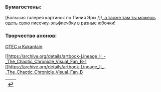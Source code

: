 ### Бумагостены:
[Большая галерея картинок по Линия Эры /]/[, а также там ты можешь одеть свою писечку-эльфиечбку в разные юбочки!](https://ivory-tower.de/)
[](http://www.lineage2media.com/)


### Творчество анонов:
[OTEC и Kukantain](https://www.youtube.com/c/KukanTVLolshto)
[](https://www.youtube.com/user/WestSideOfLife)
[](https://www.youtube.com/channel/UCI3RDriWvTMASGDDaCvunvg)
[](https://www.youtube.com/channel/UCPViCt91Zjy9SAe8ext9C_g)
[](https://www.youtube.com/channel/UCiqz6iO9AxYhve02f0Qz1og)

[]https://archive.org/details/artbook-Lineage_II_-_The_Chaotic_Chronicle_Visual_Fan_B-1
[]https://archive.org/details/artbook-Lineage_II_-_The_Chaotic_Chronicle_Visual_Fan_B

|[↩️](header.md)|
|:---:|
